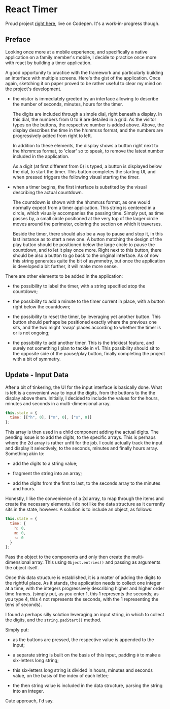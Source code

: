 # React Timer

Proud project [right here](https://codepen.io/borntofrappe/full/dwVZRQ), live on Codepen. It's a work-in-progress though.

## Preface

Looking once more at a mobile experience, and specifically a native application on a family member's mobile, I decide to practice once more with react by building a timer application.

A good opportunity to practice with the framework and particularly building an interface with multiple screens.
Here's the gist of the application. Once again, sketching it on paper proved to be rather useful to clear my mind on the project's development.

- the visitor is immediately greeted by an interface allowing to describe the number of seconds, minutes, hours for the timer.

  The digits are included through a simple dial, right beneath a display. In this dial, the numbers from 0 to 9 are detailed in a grid. As the visitor types on the buttons, the respective number is added above. Above, the display describes the time in the hh:mm:ss format, and the numbers are progressively added from right to left.

  In addition to these elements, the display shows a button right next to the hh:mm:ss format, to 'clear' so to speak, to remove the latest number included in the application.

  As a digit (at first different from 0) is typed, a button is displayed below the dial, to start the timer. This button completes the starting UI, and when pressed triggers the following visual starting the timer.

- when a timer begins, the first interface is substited by the visual describing the actual countdown.

  The countdown is shown with the hh:mm:ss format, as one would normally expect from a timer application. This string is centered in a circle, which visually accompanies the passing time. Simply put, as time passes by, a small circle positioned at the very top of the larger circle moves around the perimeter, coloring the section on which it traverses.

  Beside the timer, there should also be a way to pause and stop it, in this last instance as to start a new one. A button matching the design of the play button should be positioned below the large circle to pause the countdown, and to let it play once more. Right next to this button, there should be also a button to go back to the original interface. As of now this string generates quite the bit of asymmetry, but once the application is developed a bit further, it will make more sense.

There are other elements to be added in the application:

- the possibility to label the timer, with a string specified atop the countdown;

- the possibility to add a minute to the timer current in place, with a button right below the countdown;

- the possibility to reset the timer, by leveraging yet another button. This button should perhaps be positioned exactly where the previous one sits, and the two might 'swap' places according to whether the timer is or is not ongoing;

- the possibility to add another timer. This is the trickiest feature, and surely not something I plan to tackle in v1. This possibility should sit to the opposite side of the pause/play button, finally completing the project with a bit of symmetry.

## Update - Input Data

After a bit of tinkering, the UI for the input interface is basically done. What is left is a convenient way to input the digits, from the buttons to the the display above them. Initially, I decided to include the values for the hours, minutes and seconds in a multi-dimensional array.

```js
this.state = {
  time: [["h", 0], ["m", 0], ["s", 0]]
};
```

This array is then used in a child component adding the actual digits. The pending issue is to add the digits, to the specific arrays. This is perhaps where the 2d array is rather unfit for the job. I could actually track the input and display it selectively, to the seconds, minutes and finally hours array. Something akin to:

- add the digits to a string value;

- fragment the string into an array;

- add the digits from the first to last, to the seconds array to the minutes and hours.

Honestly, I like the convenience of a 2d array, to map through the items and create the necessary elements. I do not like the data structure as it currently sits in the state, however. A solution is to include an object, as follows:

```js
this.state = {
  time: {
    h: 0,
    m: 0,
    s: 0
  }
};
```

Pass the object to the components and only then create the multi-dimensional array. This using `Object.entries()` and passing as arguments the object itself.

Once this data structure is established, it is a matter of adding the digits to the rightful place. As it stands, the application needs to collect one integer at a time, with the integers progressively describing higher and higher order time frames. (simply put, as you enter 1, this 1 represents the seconds; as you type 4, this 4 not represents the seconds, with the 1 representing the tens of seconds).

I found a perhaps silly solution leveraging an input string, in which to collect the digits, and the `string.padStart()` method.

Simply put:

- as the buttons are pressed, the respective value is appended to the input;

- a separate string is built on the basis of this input, padding `0` to make a six-letters long string;

- this six-letters long string is divided in hours, minutes and seconds value, on the basis of the index of each letter;

- the then string value is included in the data structure, parsing the string into an integer.

Cute approach, I'd say.
